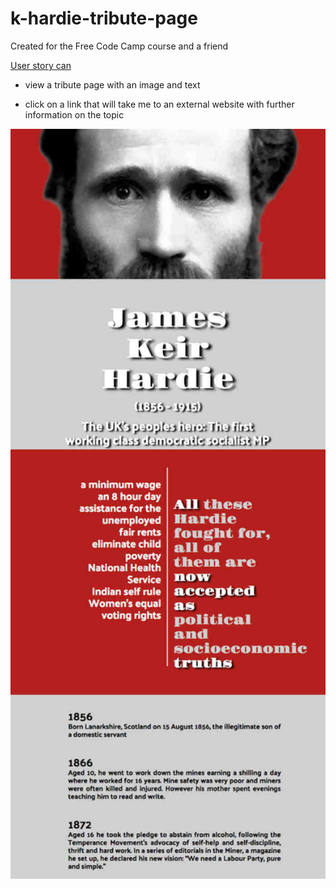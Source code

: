# k-hardie-tribute-page

Created for the Free Code Camp course and a friend

[User story can](https://www.freecodecamp.com/challenges/build-a-tribute-page)

  * view a tribute page with an image and text
  
  * click on a link that will take me to an external website with further information on the topic
  

<a href="https://appijumbo.github.io/kh-tribute-page/"><img src="./misc/kh1.jpg" width="800"></a>

